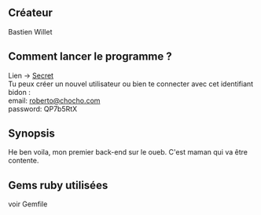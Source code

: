 ## Créateur

Bastien Willet

## Comment lancer le programme ?

Lien -> [Secret](https://secretmiaou.herokuapp.com/)<br />
Tu peux créer un nouvel utilisateur ou bien te connecter avec cet identifiant bidon :<br />
email: roberto@chocho.com<br />
password: QP7b5RtX

## Synopsis

He ben voila, mon premier back-end sur le oueb. C'est maman qui va être contente.

## Gems ruby utilisées

voir Gemfile
